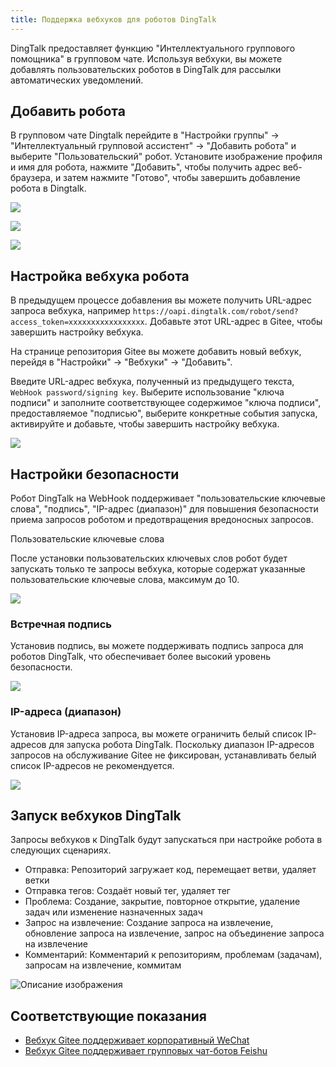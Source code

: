 ```yaml
---
title: Поддержка вебхуков для роботов DingTalk
---
```


DingTalk предоставляет функцию "Интеллектуального группового помощника" в групповом чате. Используя вебхуки, вы можете добавлять пользовательских роботов в DingTalk для рассылки автоматических уведомлений.

## Добавить робота

В групповом чате Dingtalk перейдите в "Настройки группы" -> "Интеллектуальный групповой ассистент" -> "Добавить робота" и выберите "Пользовательский" робот. Установите изображение профиля и имя для робота, нажмите "Добавить", чтобы получить адрес веб-браузера, и затем нажмите "Готово", чтобы завершить добавление робота в Dingtalk.

![](https://images.gitee.ru/uploads/images/2019/1219/194453_7c7ae14c_551147.png )

![](https://images.gitee.ru/uploads/images/2019/1219/194509_8cdbd130_551147.png )

![](https://images.gitee.ru/uploads/images/2019/1219/195953_08539aca_551147.png )

## Настройка вебхука робота

В предыдущем процессе добавления вы можете получить URL-адрес запроса вебхука, например `https://oapi.dingtalk.com/robot/send?access_token=xxxxxxxxxxxxxxxxx`. Добавьте этот URL-адрес в Gitee, чтобы завершить настройку вебхука.

На странице репозитория Gitee вы можете добавить новый вебхук, перейдя в "Настройки" -> "Вебхуки" -> "Добавить".

Введите URL-адрес вебхука, полученный из предыдущего текста, `WebHook password/signing key`. Выберите использование "ключа подписи" и заполните соответствующее содержимое "ключа подписи", предоставляемое "подписью", выберите конкретные события запуска, активируйте и добавьте, чтобы завершить настройку вебхука.

![](https://images.gitee.ru/uploads/images/2019/1219/200445_db950b4e_551147.png )

## Настройки безопасности

Робот DingTalk на WebHook поддерживает "пользовательские ключевые слова", "подпись", "IP-адрес (диапазон)" для повышения безопасности приема запросов роботом и предотвращения вредоносных запросов.

Пользовательские ключевые слова

После установки пользовательских ключевых слов робот будет запускать только те запросы вебхука, которые содержат указанные пользовательские ключевые слова, максимум до 10.

![](https://images.gitee.ru/uploads/images/2019/1219/195006_2a5c79ea_551147.png )

### Встречная подпись

Установив подпись, вы можете поддерживать подпись запроса для роботов DingTalk, что обеспечивает более высокий уровень безопасности.

![](https://images.gitee.ru/uploads/images/2019/1219/195809_ac4c9a91_551147.png )

### IP-адреса (диапазон)

Установив IP-адреса запроса, вы можете ограничить белый список IP-адресов для запуска робота DingTalk. Поскольку диапазон IP-адресов запросов на обслуживание Gitee не фиксирован, устанавливать белый список IP-адресов не рекомендуется.

![](https://images.gitee.ru/uploads/images/2019/1219/195750_17d422d1_551147.png )

## Запуск вебхуков DingTalk

Запросы вебхуков к DingTalk будут запускаться при настройке робота в следующих сценариях.

- Отправка: Репозиторий загружает код, перемещает ветви, удаляет ветки
- Отправка тегов: Создаёт новый тег, удаляет тег
- Проблема: Создание, закрытие, повторное открытие, удаление задач или изменение назначенных задач
- Запрос на извлечение: Создание запроса на извлечение, обновление запроса на извлечение, запрос на объединение запроса на извлечение
- Комментарий: Комментарий к репозиториям, проблемам (задачам), запросам на извлечение, коммитам

![Описание изображения](https://images.gitee.ru/uploads/images/2019/1009/161438_04ff173d_551147.png)

## Соответствующие показания

- [Вебхук Gitee поддерживает корпоративный WeChat](/help/articles/4296)
- [Вебхук Gitee поддерживает групповых чат-ботов Feishu](/help/articles/4297)